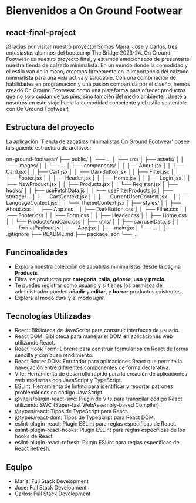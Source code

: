 # Bienvenidos a On Ground Footwear
## react-final-project
¡Gracias por visitar nuestro proyecto! Somos María, Jose y Carlos, tres entusiastas alumnos del bootcamp The Bridge 2023-24. On Ground Footwear es nuestro proyecto final, y estamos emocionados de presentarte nuestra tienda de calzado minimalista.
En un mundo donde la comodidad y el estilo van de la mano, creemos firmemente en la importancia del calzado minimalista para una vida activa y saludable. Con una combinación de habilidades en programación y una pasión compartida por el diseño, hemos creado On Ground Footwear como una plataforma para ofrecer productos que no solo cuidan de tus pies, sino también del medio ambiente.
¡Únete a nosotros en este viaje hacia la comodidad consciente y el estilo sostenible con On Ground Footwear!
## Estructura del proyecto
La aplicación 'Tienda de zapatilas minimalistas On Ground Footwear' posee la siguiente estructura de archivos: 

on-ground-footwear/
├── public/
│   └── ...
│
├── src/
│   ├── assets/
│   │   └── images/
│   │       └── ...
│   ├── components/
│   │   ├── About.jsx
│   │   ├── Card.jsx
│   │   ├── Cart.jsx
│   │   ├── DarkButton.jsx
│   │   ├── Filter.jsx
│   │   ├── Footer.jsx
│   │   ├── Header.jsx
│   │   ├── Home.jsx
│   │   ├── Login.jsx
│   │   ├── NewProduct.jsx
│   │   ├── Products.jsx
│   │   └── Register.jsx
│   ├── hooks/
│   │   ├── useFetchData.js
│   │   └── useFilterProducts.js
│   ├── storage/
│   │   ├── CartContext.jsx
│   │   ├── CurrentUserContext.jsx
│   │   ├── LanguageContext.jsx
│   │   └── ThemeContext.jsx
│   ├── styles/
│   │   ├── About.css
│   │   ├── App.css
│   │   ├── DarkButton.css
│   │   ├── Filter.css
│   │   ├── Footer.css
│   │   ├── Form.css
│   │   ├── Header.css
│   │   ├── Home.css
│   │   └── ProductsAndCard.css
│   ├── utils/
│   │   ├── carruselData.js
│   │   └── formatPayload.js
│   ├── App.jsx
│   ├── main.jsx
│   └── ...
│
├── .gitignore
├── README.md
├── package.json
└── ...

## Funcinoalidades
* Explora nuestra colección de zapatillas minimalistas desde la página  **Products**.
* Filtra los productos por **categoría**, **talla**, **género**, **uso** y **precio**.
* Te puedes registrar como usuario y si tienes los permisos de administrador puedes **añadir** y **editar**, y **borrar** productos existentes.
* Explora el modo *dark* y el modo *light*.
## Tecnologías Utilizadas
* React: Biblioteca de JavaScript para construir interfaces de usuario.
* React DOM: Biblioteca para manejar el DOM en aplicaciones web utilizando React.
* React Hook Form: Librería para construir formularios en React de forma sencilla y con buen rendimiento.
* React Router DOM: Enrutador para aplicaciones React que permite la navegación entre diferentes componentes de forma declarativa.
* Vite: Herramienta de desarrollo rápido para la creación de aplicaciones web modernas con JavaScript y TypeScript.
* ESLint: Herramienta de linting para identificar y reportar patrones problemáticos en código JavaScript.
* @vitejs/plugin-react-swc: Plugin de Vite para transpilar código React utilizando SWC (Super-fast WebAssembly-based Compiler).
* @types/react: Tipos de TypeScript para React.
* @types/react-dom: Tipos de TypeScript para React DOM.
* eslint-plugin-react: Plugin ESLint para reglas específicas de React.
* eslint-plugin-react-hooks: Plugin ESLint para reglas específicas de los hooks de React.
* eslint-plugin-react-refresh: Plugin ESLint para reglas específicas de React Refresh.
## Equipo
* María: Full Stack Development
* Jose: Full Stack Development
* Carlos: Full Stack Development
